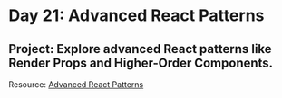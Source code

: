# Day 21: Advanced React Patterns

## Project: Explore advanced React patterns like Render Props and Higher-Order Components.

Resource: [Advanced React Patterns](https://reactpatterns.com/)
